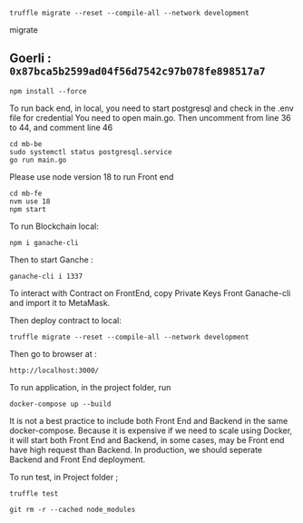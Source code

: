 `truffle migrate --reset --compile-all --network development`

migrate

## Goerli : `0x87bca5b2599ad04f56d7542c97b078fe898517a7`

`npm install --force`

To run back end, in local, you need to start postgresql and check in the .env file for credential 
 You need to open main.go. Then uncomment from line 36 to 44, and comment line 46

```
cd mb-be
sudo systemctl status postgresql.service
go run main.go
```

Please use node version 18 to run Front end

```
cd mb-fe
nvm use 18
npm start
```

To run Blockchain local:

`npm i ganache-cli`

Then to start Ganche :

`ganache-cli i 1337`

To interact with Contract on FrontEnd, copy Private Keys Front Ganache-cli and import it to MetaMask. 

Then deploy contract to local: 

`truffle migrate --reset --compile-all --network development`

Then go to browser at : 

`http://localhost:3000/`

To run application, in the project folder, run 

`docker-compose up --build`

It is not a best practice to include both Front End and Backend in the same docker-compose. Because it is expensive if we need to scale using Docker, it will start both Front End and Backend, in some cases, may be Front end have high request than Backend. In production, we should seperate Backend and Front End deployment. 

To run test, in Project folder ; 

`truffle test`

`git rm -r --cached node_modules`